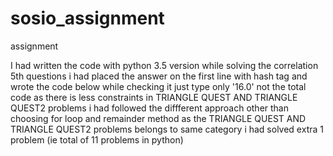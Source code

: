 # sosio_assignment
assignment

I had written the code with python 3.5 version 
while solving the correlation 5th questions i had placed the answer on the first line with hash tag and wrote the code below 
while checking it just type only '16.0' not the total code
as there is less constraints in TRIANGLE QUEST AND TRIANGLE QUEST2 problems i had followed the diffferent approach other than choosing for loop and remainder method
as the TRIANGLE QUEST AND TRIANGLE QUEST2 problems belongs to same category i had solved extra 1 problem (ie total of 11 problems in python)

